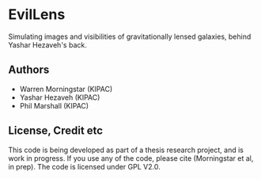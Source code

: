 EvilLens
========

Simulating images and visibilities of gravitationally lensed galaxies, behind Yashar Hezaveh's back.

## Authors

* Warren Morningstar (KIPAC)
* Yashar Hezaveh (KIPAC)
* Phil Marshall (KIPAC)

## License, Credit etc

This code is being developed as part of a thesis research project, and is work in progress. If you use any of the code, please cite (Morningstar et al, in prep). The code is licensed under GPL V2.0.
